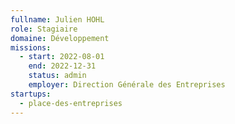 ```yaml
---
fullname: Julien HOHL
role: Stagiaire
domaine: Développement
missions:
  - start: 2022-08-01
    end: 2022-12-31
    status: admin
    employer: Direction Générale des Entreprises
startups:
  - place-des-entreprises
---
```


